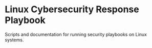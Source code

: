 # Linux Cybersecurity Response Playbook

Scripts and documentation for running security playbooks on Linux systems.
